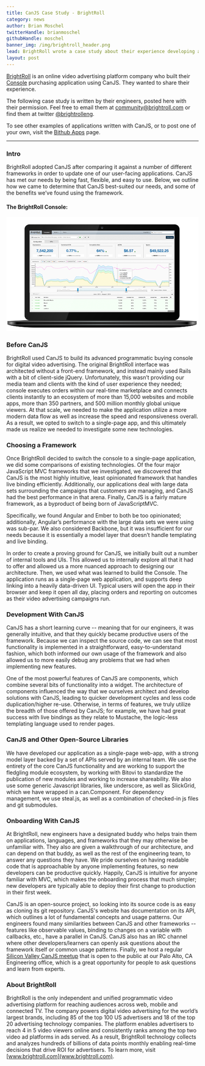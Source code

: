 ```yaml
---
title: CanJS Case Study - BrightRoll
category: news
author: Brian Moschel
twitterHandle: brianmoschel
githubHandle: moschel
banner_img: /img/brightroll_header.png
lead: BrightRoll wrote a case study about their experience developing a large complex application with CanJS.
layout: post
---
```


[BrightRoll](http://www.brightroll.com) is an online video advertising platform company who built their [Console](http://www.brightroll.com/technology/console/) purchasing application using CanJS. They wanted to share their experience.

The following case study is written by their engineers, posted here with their permission. Feel free to email them at community@brightroll.com or find them at twitter [@brightrolleng](http://twitter.com/brightrolleng).

To see other examples of applications written with CanJS, or to post one of your own, visit the [Bithub Apps](http://bithub.com/app) page.

_______________________________________________________

### Intro

BrightRoll adopted CanJS after comparing it against a number of different frameworks in order to update one of our user-facing applications. CanJS has met our needs by being fast, flexible, and easy to use. Below, we outline how we came to determine that CanJS best-suited our needs, and some of the benefits we’ve found using the framework.

#### The BrightRoll Console:

![BrightRoll Console](/img/brightroll_console.png "BrightRoll Console")

### Before CanJS

BrightRoll used CanJS to build its advanced programmatic buying console for digital video advertising. The original BrightRoll interface was architected without a front-end framework, and instead mainly used Rails with a bit of client-side jQuery. Unfortunately, this wasn’t providing our media team and clients with the kind of user experience they needed; console executes orders within our real-time marketplace and connects clients instantly to an ecosystem of more than 15,000 websites and mobile apps, more than 350 partners, and 500 million monthly global unique viewers. At that scale, we needed to make the application utilize a more modern data flow as well as increase the speed and responsiveness overall. As a result, we opted to switch to a single-page app, and this ultimately made us realize we needed to investigate some new technologies.

### Choosing a Framework

Once BrightRoll decided to switch the console to a single-page application, we did some comparisons of existing technologies. Of the four major JavaScript MVC frameworks that we investigated, we discovered that CanJS is the most highly intuitive, least opinionated framework that handles live binding efficiently. Additionally, our applications deal with large data sets surrounding the campaigns that customers are managing, and CanJS had the best performance in that arena. Finally, CanJS is a fairly mature framework, as a byproduct of being born of JavaScriptMVC.

Specifically, we found Angular and Ember to both be too opinionated; additionally, Angular’s performance with the large data sets we were using was sub-par. We also considered Backbone, but it was insufficient for our needs because it is essentially a model layer that doesn’t handle templating and live binding. 

In order to create a proving ground for CanJS, we initially built out a number of internal tools and UIs. This allowed us to internally explore all that it had to offer and allowed us a more nuanced approach to designing our architecture. Then, we used what was learned to build the Console. The application runs as a single-page web application, and supports deep linking into a heavily data-driven UI. Typical users will open the app in their browser and keep it open all day, placing orders and reporting on outcomes as their video advertising campaigns run.

### Development With CanJS 

CanJS has a short learning curve -- meaning that for our engineers, it was generally intuitive, and that they quickly became productive users of the framework. Because we can inspect the source code, we can see that most functionality is implemented in a straightforward, easy-to-understand fashion, which both informed our own usage of the framework and also allowed us to more easily debug any problems that we had when implementing new features.

One of the most powerful features of CanJS are components, which combine several bits of functionality into a widget. The architecture of components influenced the way that we ourselves architect and develop solutions with CanJS, leading to quicker development cycles and less code duplication/higher re-use. Otherwise, in terms of features, we truly utilize the breadth of those offered by CanJS; for example, we have had great success with live bindings as they relate to Mustache, the logic-less templating language used to render pages.

### CanJS and Other Open-Source Libraries

We have developed our application as a single-page web-app, with a strong model layer backed by a set of APIs served by an internal team. We use the entirety of the core CanJS functionality and are working to support the fledgling module ecosystem, by working with Bitovi to standardize the publication of new modules and working to increase shareability. We also use some generic Javascript libraries, like underscore, as well as SlickGrid, which we have wrapped in a can.Component. For dependency management, we use steal.js, as well as a combination of checked-in js files and git submodules. 

### Onboarding With CanJS

At BrightRoll, new engineers have a designated buddy who helps train them on applications, languages, and frameworks that they may otherwise be unfamiliar with. They also are given a walkthrough of our architecture, and can depend on that buddy, as well as the rest of the engineering team, to answer any questions they have. We pride ourselves on having readable code that is approachable by anyone implementing features, so new developers can be productive quickly. Happily, CanJS is intuitive for anyone familiar with MVC, which makes the onboarding process that much simpler; new developers are typically able to deploy their first change to production in their first week.

CanJS is an open-source project, so looking into its source code is as easy as cloning its git repository. CanJS's website has documentation on its API, which outlines a lot of fundamental concepts and usage patterns. Our engineers found many similarities between CanJS and other frameworks -- features like observable values, binding to changes on a variable with callbacks, etc., have a parallel in CanJS. CanJS also has an IRC channel where other developers/learners can openly ask questions about the framework itself or common usage patterns. Finally, we host a regular [Silicon Valley CanJS meetup](http://www.meetup.com/CanJS-Silicon-Valley/) that is open to the public at our Palo Alto, CA Engineering office, which is a great opportunity for people to ask questions and learn from experts.

### About BrightRoll 

BrightRoll is the only independent and unified programmatic video advertising platform for reaching audiences across web, mobile and connected TV. The company powers digital video advertising for the world’s largest brands, including 85 of the top 100 US advertisers and 18 of the top 20 advertising technology companies. The platform enables advertisers to reach 4 in 5 video viewers online and consistently ranks among the top two video ad platforms in ads served. As a result, BrightRoll technology collects and analyzes hundreds of billions of data points monthly enabling real-time decisions that drive ROI for advertisers. To learn more, visit [www.brightroll.com](www.brightroll.com).